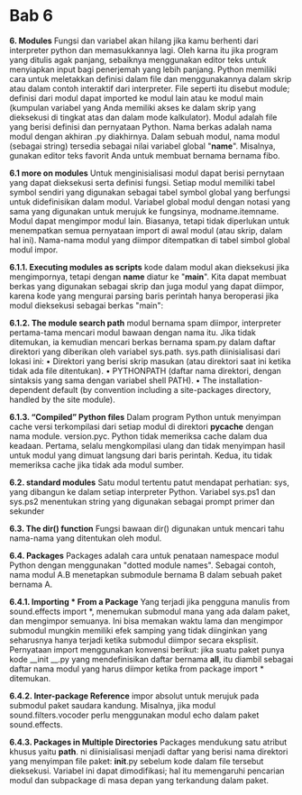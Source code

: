 # Bab 6

**6. Modules**
Fungsi dan variabel akan hilang jika kamu berhenti dari interpreter python dan memasukkannya lagi. Oleh karna itu jika program yang ditulis agak panjang, sebaiknya menggunakan editor teks untuk menyiapkan input bagi penerjemah yang lebih panjang. Python memiliki cara untuk meletakkan definisi dalam file dan menggunakannya dalam skrip atau dalam contoh interaktif dari interpreter. File seperti itu disebut module; definisi dari modul dapat imported ke modul lain atau ke modul main (kumpulan variabel yang Anda memiliki akses ke dalam skrip yang dieksekusi di tingkat atas dan dalam mode kalkulator). Modul adalah file yang berisi definisi dan pernyataan Python. Nama berkas adalah nama modul dengan akhiran .py diakhirnya. Dalam sebuah modul, nama modul (sebagai string) tersedia sebagai nilai variabel global "__name__". Misalnya, gunakan editor teks favorit Anda untuk membuat bernama bernama fibo.

**6.1 more on modules**
Untuk menginisialisasi modul dapat berisi pernytaan yang dapat dieksekusi serta definisi fungsi. Setiap modul memiliki tabel symbol sendiri yang digunakan sebagai tabel symbol global yang berfungsi untuk didefinisikan dalam modul. Variabel global modul dengan notasi yang sama yang digunakan untuk merujuk ke fungsinya, modname.itemname. Modul dapat mengimpor modul lain. Biasanya, tetapi tidak diperlukan untuk menempatkan semua pernyataan import di awal modul (atau skrip, dalam hal ini). Nama-nama modul yang diimpor ditempatkan di tabel simbol global modul impor.

**6.1.1. Executing modules as scripts**
kode dalam modul akan dieksekusi jika mengimpornya, tetapi dengan __name__ diatur ke "__main__". Kita dapat membuat berkas yang digunakan sebagai skrip dan juga modul yang dapat diimpor, karena kode yang mengurai parsing baris perintah hanya beroperasi jika modul dieksekusi sebagai berkas "main":

**6.1.2. The module search path**
modul bernama spam diimpor, interpreter pertama-tama mencari modul bawaan dengan nama itu. Jika tidak ditemukan, ia kemudian mencari berkas bernama spam.py dalam daftar direktori yang diberikan oleh variabel sys.path. sys.path diinisialisasi dari lokasi ini:
•	Direktori yang berisi skrip masukan (atau direktori saat ini ketika tidak ada file ditentukan).
•	PYTHONPATH (daftar nama direktori, dengan sintaksis yang sama dengan variabel shell PATH).
•	The installation-dependent default (by convention including a site-packages directory, handled by the site module).

**6.1.3. “Compiled” Python files**
Dalam program Python untuk menyimpan cache versi terkompilasi dari setiap modul di direktori __pycache__ dengan nama module. version.pyc. Python tidak memeriksa cache dalam dua keadaan. Pertama, selalu mengkompilasi ulang dan tidak menyimpan hasil untuk modul yang dimuat langsung dari baris perintah. Kedua, itu tidak memeriksa cache jika tidak ada modul sumber. 

**6.2. standard modules**
Satu modul tertentu patut mendapat perhatian: sys, yang dibangun ke dalam setiap interpreter Python. Variabel sys.ps1 dan sys.ps2 menentukan string yang digunakan sebagai prompt primer dan sekunder

**6.3. The dir() function**
Fungsi bawaan dir() digunakan untuk mencari tahu nama-nama yang ditentukan oleh modul.


**6.4. Packages**
Packages adalah cara untuk penataan namespace modul Python dengan menggunakan "dotted module names". Sebagai contoh, nama modul A.B menetapkan submodule bernama B dalam sebuah paket bernama A. 

**6.4.1. Importing * From a Package**
Yang terjadi jika pengguna manulis from sound.effects import *, menemukan submodul mana yang ada dalam paket, dan mengimpor semuanya. Ini bisa memakan waktu lama dan mengimpor submodul mungkin memiliki efek samping yang tidak diinginkan yang seharusnya hanya terjadi ketika submodul diimpor secara eksplisit. Pernyataan import menggunakan konvensi berikut: jika suatu paket punya kode __init __.py yang mendefinisikan daftar bernama __all__, itu diambil sebagai daftar nama modul yang harus diimpor ketika from package import * ditemukan. 

**6.4.2. Inter-package Reference**
impor absolut untuk merujuk pada submodul paket saudara kandung. Misalnya, jika modul sound.filters.vocoder perlu menggunakan modul echo dalam paket sound.effects. 

**6.4.3. Packages in Multiple Directories**
Packages mendukung satu atribut khusus  yaitu  __path__. ni diinisialisasi menjadi daftar yang berisi nama direktori yang menyimpan file paket: __init__.py sebelum kode dalam file tersebut dieksekusi. Variabel ini dapat dimodifikasi; hal itu memengaruhi pencarian modul dan subpackage di masa depan yang terkandung dalam paket.
